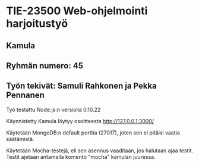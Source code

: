 # TIE-23500 Web-ohjelmointi harjoitustyö

## Kamula

## Ryhmän numero: 45

## Työn tekivät: Samuli Rahkonen ja Pekka Pennanen

Työ testattu Node.js:n versiolla 0.10.22

Käynnistetty Kamula löytyy osoitteesta http://127.0.0.1:3000/

Käytetään MongoDB:n default porttia (27017), joten sen ei pitäisi vaatia säätämistä.

Käytetään Mocha-testejä, eli sen asennus vaaditaan, jos halutaan ajaa testit. Testit ajetaan antamalla komento "mocha" kamulan juuressa.